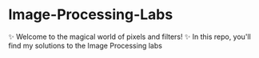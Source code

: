 # Image-Processing-Labs
✨ Welcome to the magical world of pixels and filters! ✨ 
In this repo, you'll find my solutions to the Image Processing labs
